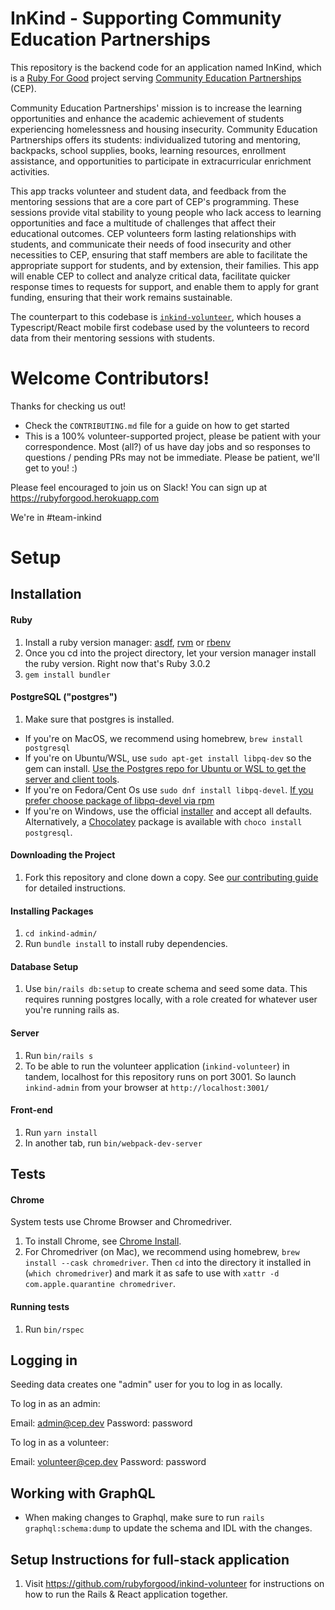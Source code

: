# InKind - Supporting Community Education Partnerships

This repository is the backend code for an application named InKind, which is a [Ruby For Good](https://rubyforgood.org/) project serving [Community Education Partnerships](https://www.cep.ngo/) (CEP).

Community Education Partnerships' mission is to increase the learning opportunities and enhance the academic achievement of students experiencing homelessness and housing insecurity. Community Education Partnerships offers its students: individualized tutoring and mentoring, backpacks, school supplies, books, learning resources, enrollment assistance, and opportunities to participate in extracurricular enrichment activities.

This app tracks volunteer and student data, and feedback from the mentoring sessions that are a core part of CEP's programming. These sessions provide vital stability to young people who lack access to learning opportunities and face a multitude of challenges that affect their educational outcomes. CEP volunteers form lasting relationships with students, and communicate their needs of food insecurity and other necessities to CEP, ensuring that staff members are able to facilitate the appropriate support for students, and by extension, their families. This app will enable CEP to collect and analyze critical data, facilitate quicker response times to requests for support, and enable them to apply for grant funding, ensuring that their work remains sustainable.

The counterpart to this codebase is [`inkind-volunteer`](https://github.com/rubyforgood/inkind-volunteer), which houses a Typescript/React mobile first codebase used by the volunteers to record data from their mentoring sessions with students.

# Welcome Contributors!

Thanks for checking us out!
  - Check the `CONTRIBUTING.md` file for a guide on how to get started
  - This is a 100% volunteer-supported project, please be patient with your correspondence. Most (all?) of us have day jobs and so responses to questions / pending PRs may not be immediate. Please be patient, we'll get to you! :)

Please feel encouraged to join us on Slack! You can sign up at https://rubyforgood.herokuapp.com

We're in #team-inkind

# Setup

## Installation

#### Ruby

1. Install a ruby version manager: [asdf](https://asdf-vm.com/guide/getting-started.html#_1-install-dependencies), [rvm](https://rvm.io/) or [rbenv](https://github.com/rbenv/rbenv)
1. Once you cd into the project directory, let your version manager install the ruby version. Right now that's Ruby 3.0.2
1. `gem install bundler`

#### PostgreSQL ("postgres")

1. Make sure that postgres is installed.
  - If you're on MacOS, we recommend using homebrew, `brew install postgresql`
  - If you're on Ubuntu/WSL, use `sudo apt-get install libpq-dev` so the gem can install. [Use the Postgres repo for Ubuntu or WSL to get the server and client tools](https://www.postgresql.org/download/linux/ubuntu/).
  - If you're on Fedora/Cent Os use `sudo dnf install libpq-devel`. [If you prefer choose package of libpq-devel via rpm](https://pkgs.org/download/libpq-devel)
  - If you're on Windows, use the official [installer](https://www.postgresql.org/download/windows/) and accept all defaults.  Alternatively, a [Chocolatey](https://chocolatey.org/packages/postgresql) package is available with `choco install postgresql`.

#### Downloading the Project

1. Fork this repository and clone down a copy. See [our contributing guide](CONTRIBUTING.md) for detailed instructions.

#### Installing Packages

1. `cd inkind-admin/`
1. Run `bundle install` to install ruby dependencies.

#### Database Setup

1. Use `bin/rails db:setup` to create schema and seed some data. This requires running postgres locally, with a role created for whatever user you're running rails as.

#### Server

1. Run `bin/rails s`
1. To be able to run the volunteer application (`inkind-volunteer`) in tandem, localhost for this repository runs on port 3001. So launch `inkind-admin` from your browser at `http://localhost:3001/`

#### Front-end

1. Run `yarn install`
1. In another tab, run `bin/webpack-dev-server`

## Tests

#### Chrome

System tests use Chrome Browser and Chromedriver.

1. To install Chrome, see [Chrome Install](https://support.google.com/chrome/answer/95346?hl=en&ref_topic=7439538).
1. For Chromedriver (on Mac), we recommend using homebrew, `brew install --cask chromedriver`. Then `cd` into the directory it installed in (`which chromedriver`) and mark it as safe to use with `xattr -d com.apple.quarantine chromedriver`.

#### Running tests

1. Run `bin/rspec`

## Logging in

Seeding data creates one "admin" user for you to log in as locally.

To log in as an admin:

Email: admin@cep.dev
Password: password

To log in as a volunteer:

Email: volunteer@cep.dev
Password: password

## Working with GraphQL

- When making changes to Graphql, make sure to run `rails graphql:schema:dump` to update the schema and IDL with the changes.

## Setup Instructions for full-stack application

1. Visit https://github.com/rubyforgood/inkind-volunteer for instructions on how to run the Rails & React application together.
